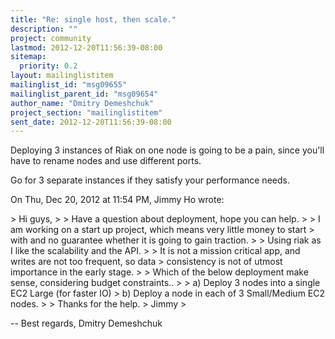 ```yaml
---
title: "Re: single host, then scale."
description: ""
project: community
lastmod: 2012-12-20T11:56:39-08:00
sitemap:
  priority: 0.2
layout: mailinglistitem
mailinglist_id: "msg09655"
mailinglist_parent_id: "msg09654"
author_name: "Dmitry Demeshchuk"
project_section: "mailinglistitem"
sent_date: 2012-12-20T11:56:39-08:00
---
```



Deploying 3 instances of Riak on one node is going to be a pain, since
you'll have to rename nodes and use different ports.

Go for 3 separate instances if they satisfy your performance needs.


On Thu, Dec 20, 2012 at 11:54 PM, Jimmy Ho  wrote:

&gt; Hi guys,
&gt;
&gt; Have a question about deployment, hope you can help.
&gt;
&gt; I am working on a start up project, which means very little money to start
&gt; with and no guarantee whether it is going to gain traction.
&gt;
&gt; Using riak as I like the scalability and the API.
&gt;
&gt; It is not a mission critical app, and writes are not too frequent, so data
&gt; consistency is not of utmost importance in the early stage.
&gt;
&gt; Which of the below deployment make sense, considering budget constraints..
&gt;
&gt; a) Deploy 3 nodes into a single EC2 Large (for faster IO)
&gt; b) Deploy a node in each of 3 Small/Medium EC2 nodes.
&gt;
&gt; Thanks for the help.
&gt; Jimmy
&gt;

-- 
Best regards,
Dmitry Demeshchuk
